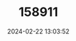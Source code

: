 ---
title: "158911"
category: "Telebasis versicolor"
draft: false
date: 2024-02-22 13:03:52
languages:
  English: ["Forcipate Firetail"]
---